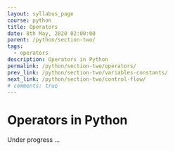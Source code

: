 ```yaml
---
layout: syllabus_page
course: python
title: Operators
date: 8th May, 2020 02:00:00
parent: /python/section-two/
tags:
  - operators
description: Operators in Python
permalink: /python/section-two/operators/
prev_link: /python/section-two/variables-constants/
next_link: /python/section-two/control-flow/
# comments: true
---
```


# Operators in Python

Under progress ...
